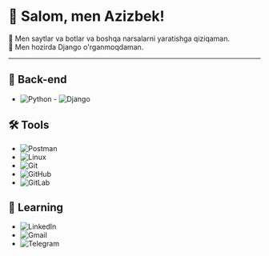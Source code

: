 # 👋 Salom, men Azizbek!

👀 Men saytlar va botlar va boshqa narsalarni yaratishga qiziqaman.  
📖 Men hozirda Django o'rganmoqdaman.  


---

## 🔧 Back-end

- ![Python](https://img.shields.io/badge/-Python-blue?style=flat&logo=python&logoColor=white)  - ![Django](https://img.shields.io/badge/-Django-green?style=flat&logo=django&logoColor=white)





## 🛠 Tools


- ![Postman](https://img.shields.io/badge/-Postman-orange?style=flat&logo=postman&logoColor=white)
- ![Linux](https://img.shields.io/badge/-Linux-yellow?style=flat&logo=linux&logoColor=white)
- ![Git](https://img.shields.io/badge/-Git-black?style=flat&logo=git&logoColor=white)
- ![GitHub](https://img.shields.io/badge/-GitHub-black?style=flat&logo=github&logoColor=white)
- ![GitLab](https://img.shields.io/badge/-GitLab-orange?style=flat&logo=gitlab&logoColor=white)


## 📖 Learning

- ![LinkedIn](https://img.shields.io/badge/-LinkedIn-blue?style=flat&logo=linkedin&logoColor=white)
- ![Gmail](https://img.shields.io/badge/-Gmail-red?style=flat&logo=gmail&logoColor=white)
- ![Telegram](https://img.shields.io/badge/-Telegram-blue?style=flat&logo=telegram&logoColor=white)

